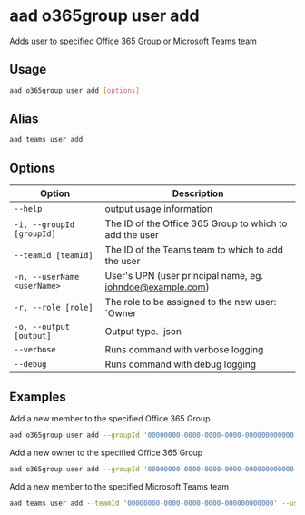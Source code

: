 # aad o365group user add

Adds user to specified Office 365 Group or Microsoft Teams team

## Usage

```sh
aad o365group user add [options]
```

## Alias

```sh
aad teams user add
```

## Options

Option|Description
------|-----------
`--help`|output usage information
`-i, --groupId [groupId]`|The ID of the Office 365 Group to which to add the user
`--teamId [teamId]`|The ID of the Teams team to which to add the user
`-n, --userName <userName>`|User's UPN (user principal name, eg. johndoe@example.com)
`-r, --role [role]`|The role to be assigned to the new user: `Owner|Member`. Default `Member`
`-o, --output [output]`|Output type. `json|text`. Default `text`
`--verbose`|Runs command with verbose logging
`--debug`|Runs command with debug logging

## Examples

Add a new member to the specified Office 365 Group

```sh
aad o365group user add --groupId '00000000-0000-0000-0000-000000000000' --userName 'anne.matthews@contoso.onmicrosoft.com'
```

Add a new owner to the specified Office 365 Group

```sh
aad o365group user add --groupId '00000000-0000-0000-0000-000000000000' --userName 'anne.matthews@contoso.onmicrosoft.com' --role Owner
```

Add a new member to the specified Microsoft Teams team

```sh
aad teams user add --teamId '00000000-0000-0000-0000-000000000000' --userName 'anne.matthews@contoso.onmicrosoft.com'
```